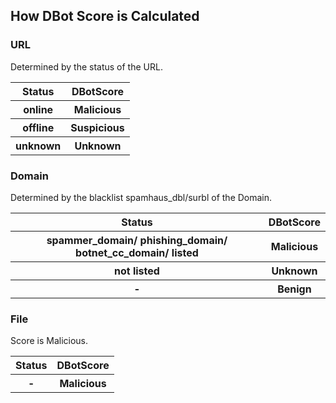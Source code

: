 ## How DBot Score is Calculated

### URL
Determined by the status of the URL.
  <table>
    <tr>
    <th>Status</th>
    <th>DBotScore</th>
  </tr>
    <tr>
    <th>online</th>
    <th>Malicious</th>
  </tr>
    <tr>
    <th>offline</th>
    <th>Suspicious</th>
  </tr>
    <tr>
    <th>unknown</th>
    <th>Unknown</th>
  </tr>
    </table>

### Domain
Determined by the blacklist spamhaus_dbl/surbl of the Domain.
  <table>
    <tr>
    <th>Status</th>
    <th>DBotScore</th>
  </tr>
    <tr>
    <th>spammer_domain/ phishing_domain/ 
        botnet_cc_domain/ listed</th>
    <th>Malicious</th>
  </tr>
    <tr>
    <th>not listed</th>
    <th>Unknown</th>
  </tr>
    <tr>
    <th>-</th>
    <th>Benign</th>
  </tr>
    </table>

### File
Score is Malicious.
  <table>
    <tr>
    <th>Status</th>
    <th>DBotScore</th>
  </tr>
    <tr>
    <th>-</th>
    <th>Malicious</th>
  </tr>
    </table>